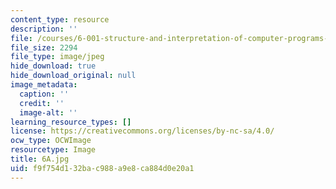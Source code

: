 ```yaml
---
content_type: resource
description: ''
file: /courses/6-001-structure-and-interpretation-of-computer-programs-spring-2005/f9f754d132bac988a9e8ca884d0e20a1_6A.jpg
file_size: 2294
file_type: image/jpeg
hide_download: true
hide_download_original: null
image_metadata:
  caption: ''
  credit: ''
  image-alt: ''
learning_resource_types: []
license: https://creativecommons.org/licenses/by-nc-sa/4.0/
ocw_type: OCWImage
resourcetype: Image
title: 6A.jpg
uid: f9f754d1-32ba-c988-a9e8-ca884d0e20a1
---
```

